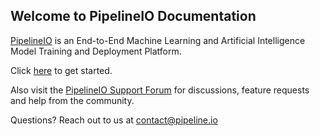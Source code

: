 ## Welcome to PipelineIO Documentation

[PipelineIO](https://www.pipeline.io/) is an End-to-End Machine Learning and Artificial Intelligence Model Training and Deployment Platform.

Click [here](./home/getting_started.md) to get started.

Also visit the [PipelineIO Support Forum](https://pipelineio.zendesk.com) for discussions, feature requests 
and help from the community.

Questions? Reach out to us at [contact@pipeline.io](mailto:contact@pipeline.io)
